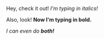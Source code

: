Hey, check it out! *I'm typing in italics!*

Also, look! **Now I'm typing in bold.**

*I can even do **both!***
